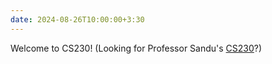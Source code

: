 ```yaml
---
date: 2024-08-26T10:00:00+3:30
---
```

Welcome to CS230! (Looking for Professor Sandu's [CS230](https://cs.wellesley.edu/~cs230)?)
